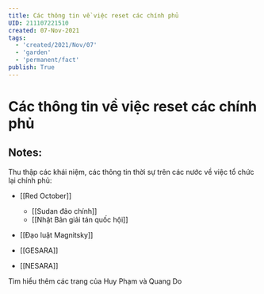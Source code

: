 ```yaml
---
title: Các thông tin về việc reset các chính phủ
UID: 211107221510
created: 07-Nov-2021
tags:
  - 'created/2021/Nov/07'
  - 'garden'
  - 'permanent/fact'
publish: True
---
```

# Các thông tin về việc reset các chính phủ

## Notes:
Thu thập các khái niệm, các thông tin thời sự trên các nước về việc tổ chức lại chính phủ:

- [[Red October]]
	- [[Sudan đảo chính]]
	- [[Nhật Bản giải tán quốc hội]]

- [[Đạo luật Magnitsky]]
- [[GESARA]]
- [[NESARA]]

Tìm hiểu thêm các trang của Huy Phạm và Quang Do